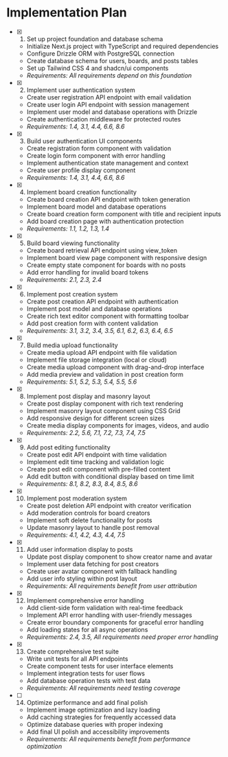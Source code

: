 # Implementation Plan

- [x] 1. Set up project foundation and database schema

  - Initialize Next.js project with TypeScript and required dependencies
  - Configure Drizzle ORM with PostgreSQL connection
  - Create database schema for users, boards, and posts tables
  - Set up Tailwind CSS 4 and shadcn/ui components
  - _Requirements: All requirements depend on this foundation_

- [x] 2. Implement user authentication system

  - Create user registration API endpoint with email validation
  - Create user login API endpoint with session management
  - Implement user model and database operations with Drizzle
  - Create authentication middleware for protected routes
  - _Requirements: 1.4, 3.1, 4.4, 6.6, 8.6_

- [x] 3. Build user authentication UI components

  - Create registration form component with validation
  - Create login form component with error handling
  - Implement authentication state management and context
  - Create user profile display component
  - _Requirements: 1.4, 3.1, 4.4, 6.6, 8.6_

- [x] 4. Implement board creation functionality

  - Create board creation API endpoint with token generation
  - Implement board model and database operations
  - Create board creation form component with title and recipient inputs
  - Add board creation page with authentication protection
  - _Requirements: 1.1, 1.2, 1.3, 1.4_

- [x] 5. Build board viewing functionality

  - Create board retrieval API endpoint using view_token
  - Implement board view page component with responsive design
  - Create empty state component for boards with no posts
  - Add error handling for invalid board tokens
  - _Requirements: 2.1, 2.3, 2.4_

- [x] 6. Implement post creation system

  - Create post creation API endpoint with authentication
  - Implement post model and database operations
  - Create rich text editor component with formatting toolbar
  - Add post creation form with content validation
  - _Requirements: 3.1, 3.2, 3.4, 3.5, 6.1, 6.2, 6.3, 6.4, 6.5_

- [x] 7. Build media upload functionality

  - Create media upload API endpoint with file validation
  - Implement file storage integration (local or cloud)
  - Create media upload component with drag-and-drop interface
  - Add media preview and validation in post creation form
  - _Requirements: 5.1, 5.2, 5.3, 5.4, 5.5, 5.6_

- [x] 8. Implement post display and masonry layout

  - Create post display component with rich text rendering
  - Implement masonry layout component using CSS Grid
  - Add responsive design for different screen sizes
  - Create media display components for images, videos, and audio
  - _Requirements: 2.2, 5.6, 7.1, 7.2, 7.3, 7.4, 7.5_

- [x] 9. Add post editing functionality

  - Create post edit API endpoint with time validation
  - Implement edit time tracking and validation logic
  - Create post edit component with pre-filled content
  - Add edit button with conditional display based on time limit
  - _Requirements: 8.1, 8.2, 8.3, 8.4, 8.5, 8.6_

- [x] 10. Implement post moderation system

  - Create post deletion API endpoint with creator verification
  - Add moderation controls for board creators
  - Implement soft delete functionality for posts
  - Update masonry layout to handle post removal
  - _Requirements: 4.1, 4.2, 4.3, 4.4, 7.5_

- [x] 11. Add user information display to posts

  - Update post display component to show creator name and avatar
  - Implement user data fetching for post creators
  - Create user avatar component with fallback handling
  - Add user info styling within post layout
  - _Requirements: All requirements benefit from user attribution_

- [x] 12. Implement comprehensive error handling

  - Add client-side form validation with real-time feedback
  - Implement API error handling with user-friendly messages
  - Create error boundary components for graceful error handling
  - Add loading states for all async operations
  - _Requirements: 2.4, 3.5, All requirements need proper error handling_

- [x] 13. Create comprehensive test suite

  - Write unit tests for all API endpoints
  - Create component tests for user interface elements
  - Implement integration tests for user flows
  - Add database operation tests with test data
  - _Requirements: All requirements need testing coverage_

- [ ] 14. Optimize performance and add final polish
  - Implement image optimization and lazy loading
  - Add caching strategies for frequently accessed data
  - Optimize database queries with proper indexing
  - Add final UI polish and accessibility improvements
  - _Requirements: All requirements benefit from performance optimization_
